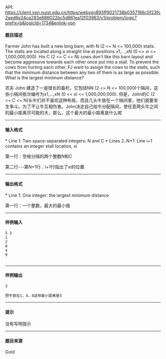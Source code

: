 API: https://client.vpn.nuist.edu.cn/https/webvpn893ff9021738b0357186c0f23fc2aed6e24ca283e886022bc5d861ea12f03963/v1/problem/logic?prefix=b&logicId=1734&enlink-vpn

#### 题目描述

Farmer John has built a new long barn, with N (2 <= N <= 100,000) stalls. The stalls are located along a straight line at positions x1,...,xN (0 <= xi <= 1,000,000,000). His C (2 <= C <= N) cows don't like this barn layout and become aggressive towards each other once put into a stall. To prevent the cows from hurting each other, FJ want to assign the cows to the stalls, such that the minimum distance between any two of them is as large as possible. What is the largest minimum distance?

农夫 John 建造了一座很长的畜栏，它包括NN (2 <= N <= 100,000)个隔间，这些小隔间依次编号为x1,...,xN (0 <= xi <= 1,000,000,000). 但是，John的C (2 <= C <= N)头牛们并不喜欢这种布局，而且几头牛放在一个隔间里，他们就要发生争斗。为了不让牛互相伤害。John决定自己给牛分配隔间，使任意两头牛之间的最小距离尽可能的大，那么，这个最大的最小距离是什么呢

---

#### 输入格式

\* Line 1: Two space-separated integers: N and C \* Lines 2..N+1: Line i+1 contains an integer stall location, xi

第一行：空格分隔的两个整数N和C

第二行---第N+1行：i+1行指出了xi的位置

---

#### 输出格式

\* Line 1: One integer: the largest minimum distance

第一行：一个整数，最大的最小值

---

#### 样例输入
```
5 3
1
2
8
4
9


```

---

#### 样例输出
```
3

把牛放在1，4，8这样最小距离是3 
```

---

#### 提示

没有写明提示

---

#### 题目来源

Gold